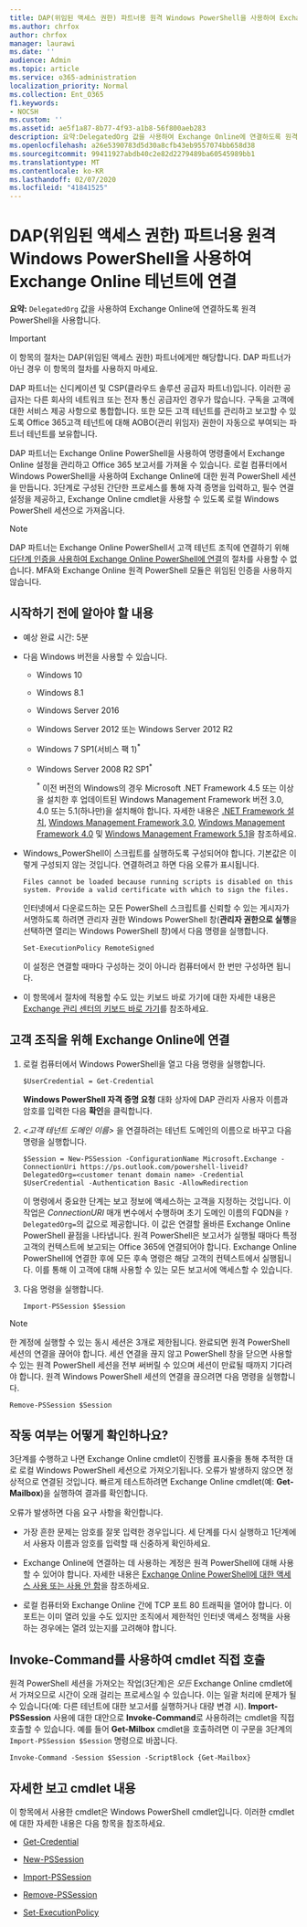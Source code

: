 ```yaml
---
title: DAP(위임된 액세스 권한) 파트너용 원격 Windows PowerShell을 사용하여 Exchange Online 테넌트에 연결
ms.author: chrfox
author: chrfox
manager: laurawi
ms.date: ''
audience: Admin
ms.topic: article
ms.service: o365-administration
localization_priority: Normal
ms.collection: Ent_O365
f1.keywords:
- NOCSH
ms.custom: ''
ms.assetid: ae5f1a87-8b77-4f93-a1b8-56f800aeb283
description: 요약:DelegatedOrg 값을 사용하여 Exchange Online에 연결하도록 원격 Windows PowerShell을 사용합니다.
ms.openlocfilehash: a26e5390783d5d30a8cfb43eb9557074bb658d38
ms.sourcegitcommit: 99411927abdb40c2e82d2279489ba60545989bb1
ms.translationtype: MT
ms.contentlocale: ko-KR
ms.lasthandoff: 02/07/2020
ms.locfileid: "41841525"
---
```

# <a name="connect-to-exchange-online-tenants-with-remote-windows-powershell-for-delegated-access-permissions-dap-partners"></a>DAP(위임된 액세스 권한) 파트너용 원격 Windows PowerShell을 사용하여 Exchange Online 테넌트에 연결

 **요약:** `DelegatedOrg` 값을 사용하여 Exchange Online에 연결하도록 원격 PowerShell을 사용합니다.

> [!IMPORTANT]
> 이 항목의 절차는 DAP(위임된 액세스 권한) 파트너에게만 해당합니다. DAP 파트너가 아닌 경우 이 항목의 절차를 사용하지 마세요. 
  
DAP 파트너는 신디케이션 및 CSP(클라우드 솔루션 공급자 파트너)입니다. 이러한 공급자는 다른 회사의 네트워크 또는 전자 통신 공급자인 경우가 많습니다. 구독을 고객에 대한 서비스 제공 사항으로 통합합니다. 또한 모든 고객 테넌트를 관리하고 보고할 수 있도록 Office 365고객 테넌트에 대해 AOBO(관리 위임자) 권한이 자동으로 부여되는 파트너 테넌트를 보유합니다.

DAP 파트너는 Exchange Online PowerShell을 사용하여 명령줄에서 Exchange Online 설정을 관리하고 Office 365 보고서를 가져올 수 있습니다. 로컬 컴퓨터에서 Windows PowerShell을 사용하여 Exchange Online에 대한 원격 PowerShell 세션을 만듭니다. 3단계로 구성된 간단한 프로세스를 통해 자격 증명을 입력하고, 필수 연결 설정을 제공하고, Exchange Online cmdlet을 사용할 수 있도록 로컬 Windows PowerShell 세션으로 가져옵니다.

> [!NOTE]
> DAP 파트너는 Exchange Online PowerShell서 고객 테넌트 조직에 연결하기 위해 [다단계 인증을 사용하여 Exchange Online PowerShell에 연결](https://docs.microsoft.com/powershell/exchange/exchange-online/connect-to-exchange-online-powershell/mfa-connect-to-exchange-online-powershell)의 절차를 사용할 수 없습니다. MFA와 Exchange Online 원격 PowerShell 모듈은 위임된 인증을 사용하지 않습니다.
  
## <a name="what-do-you-need-to-know-before-you-begin"></a>시작하기 전에 알아야 할 내용

- 예상 완료 시간: 5분

- 다음 Windows 버전을 사용할 수 있습니다.
    
  - Windows 10

  - Windows 8.1

  - Windows Server 2016

  - Windows Server 2012 또는 Windows Server 2012 R2

  - Windows 7 SP1(서비스 팩 1)<sup>*</sup>

  - Windows Server 2008 R2 SP1<sup>*</sup>

    <sup>*</sup> 이전 버전의 Windows의 경우 Microsoft .NET Framework 4.5 또는 이상을 설치한 후 업데이트된 Windows Management Framework 버전 3.0, 4.0 또는 5.1(하나만)을 설치해야 합니다. 자세한 내용은 [.NET Framework 설치](https://go.microsoft.com/fwlink/p/?LinkId=257868), [Windows Management Framework 3.0](https://go.microsoft.com/fwlink/p/?LinkId=272757), [Windows Management Framework 4.0](https://go.microsoft.com/fwlink/p/?LinkId=391344) 및 [Windows Management Framework 5.1](https://aka.ms/wmf5download)을 참조하세요.

- Windows_PowerShell이 스크립트를 실행하도록 구성되어야 합니다. 기본값은 이렇게 구성되지 않는 것입니다. 연결하려고 하면 다음 오류가 표시됩니다.

  `Files cannot be loaded because running scripts is disabled on this system. Provide a valid certificate with which to sign the files.`

  인터넷에서 다운로드하는 모든 PowerShell 스크립트를 신뢰할 수 있는 게시자가 서명하도록 하려면 관리자 권한 Windows PowerShell 창(**관리자 권한으로 실행**을 선택하면 열리는 Windows PowerShell 창)에서 다음 명령을 실행합니다.

    ```
    Set-ExecutionPolicy RemoteSigned
    ```

  이 설정은 연결할 때마다 구성하는 것이 아니라 컴퓨터에서 한 번만 구성하면 됩니다.

- 이 항목에서 절차에 적용할 수도 있는 키보드 바로 가기에 대한 자세한 내용은 [Exchange 관리 센터의 키보드 바로 가기](https://go.microsoft.com/fwlink/p/?LinkId=534017)를 참조하세요.

## <a name="connect-to-exchange-online-for-customer-organizations"></a>고객 조직을 위해 Exchange Online에 연결

1. 로컬 컴퓨터에서 Windows PowerShell을 열고 다음 명령을 실행합니다.
    
    ```
    $UserCredential = Get-Credential
    ```

    **Windows PowerShell 자격 증명 요청** 대화 상자에 DAP 관리자 사용자 이름과 암호를 입력한 다음 **확인**을 클릭합니다.
    
2. _\<고객 테넌트 도메인 이름\>_ 을 연결하려는 테넌트 도메인의 이름으로 바꾸고 다음 명령을 실행합니다.
    
    ```
    $Session = New-PSSession -ConfigurationName Microsoft.Exchange -ConnectionUri https://ps.outlook.com/powershell-liveid?DelegatedOrg=<customer tenant domain name> -Credential $UserCredential -Authentication Basic -AllowRedirection
    ```

    이 명령에서 중요한 단계는 보고 정보에 액세스하는 고객을 지정하는 것입니다. 이 작업은 _ConnectionURI_ 매개 변수에서 수행하며 초기 도메인 이름의 FQDN을 `?DelegatedOrg=`의 값으로 제공합니다. 이 값은 연결할 올바른 Exchange Online PowerShell 끝점을 나타냅니다. 원격 PowerShell은 보고서가 실행될 때마다 특정 고객의 컨텍스트에 보고되는 Office 365에 연결되어야 합니다. Exchange Online PowerShell에 연결한 후에 모든 후속 명령은 해당 고객의 컨텍스트에서 실행됩니다. 이를 통해 이 고객에 대해 사용할 수 있는 모든 보고서에 액세스할 수 있습니다.
    
3. 다음 명령을 실행합니다.
    
    ```
    Import-PSSession $Session
    ```

> [!NOTE]
> 한 계정에 실행할 수 있는 동시 세션은 3개로 제한됩니다. 완료되면 원격 PowerShell 세션의 연결을 끊어야 합니다. 세션 연결을 끊지 않고 PowerShell 창을 닫으면 사용할 수 있는 원격 PowerShell 세션을 전부 써버릴 수 있으며 세션이 만료될 때까지 기다려야 합니다. 원격 Windows PowerShell 세션의 연결을 끊으려면 다음 명령을 실행합니다.

```
Remove-PSSession $Session
```
  
## <a name="how-do-you-know-this-worked"></a>작동 여부는 어떻게 확인하나요?

3단계를 수행하고 나면 Exchange Online cmdlet이 진행률 표시줄을 통해 추적한 대로 로컬 Windows PowerShell 세션으로 가져오기됩니다. 오류가 발생하지 않으면 정상적으로 연결된 것입니다. 빠르게 테스트하려면 Exchange Online cmdlet(예: **Get-Mailbox**)을 실행하여 결과를 확인합니다.
  
오류가 발생하면 다음 요구 사항을 확인합니다.
  
- 가장 흔한 문제는 암호를 잘못 입력한 경우입니다. 세 단계를 다시 실행하고 1단계에서 사용자 이름과 암호를 입력할 때 신중하게 확인하세요.
    
- Exchange Online에 연결하는 데 사용하는 계정은 원격 PowerShell에 대해 사용할 수 있어야 합니다. 자세한 내용은 [Exchange Online PowerShell에 대한 액세스 사용 또는 사용 안 함](https://go.microsoft.com/fwlink/p/?LinkId=534018)을 참조하세요.
    
- 로컬 컴퓨터와 Exchange Online 간에 TCP 포트 80 트래픽을 열어야 합니다. 이 포트는 이미 열려 있을 수도 있지만 조직에서 제한적인 인터넷 액세스 정책을 사용하는 경우에는 열려 있는지를 고려해야 합니다.
    
## <a name="call-the-cmdlet-directly-with-invoke-command"></a>Invoke-Command를 사용하여 cmdlet 직접 호출

원격 PowerShell 세션을 가져오는 작업(3단계)은 _모든_ Exchange Online cmdlet에서 가져오므로 시간이 오래 걸리는 프로세스일 수 있습니다. 이는 일괄 처리에 문제가 될 수 있습니다(예: 다른 테넌트에 대한 보고서를 실행하거나 대량 변경 시). **Import-PSSession** 사용에 대한 대안으로 **Invoke-Command**로 사용하려는 cmdlet을 직접 호출할 수 있습니다. 예를 들어 **Get-Milbox** cmdlet을 호출하려면 이 구문을 3단계의 `Import-PSSession $Session` 명령으로 바꿉니다.
  
```
Invoke-Command -Session $Session -ScriptBlock {Get-Mailbox}
```

## <a name="more-reporting-cmdlets"></a>자세한 보고 cmdlet 내용

이 항목에서 사용한 cmdlet은 Windows PowerShell cmdlet입니다. 이러한 cmdlet에 대한 자세한 내용은 다음 항목을 참조하세요.
  
- [Get-Credential](https://go.microsoft.com/fwlink/p/?LinkId=389618)
    
- [New-PSSession](https://go.microsoft.com/fwlink/p/?LinkId=389621)
    
- [Import-PSSession](https://go.microsoft.com/fwlink/p/?LinkId=389619)
    
- [Remove-PSSession](https://go.microsoft.com/fwlink/p/?LinkId=389620)
    
- [Set-ExecutionPolicy](https://go.microsoft.com/fwlink/p/?LinkId=389623)
    

